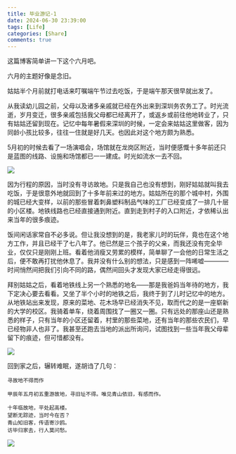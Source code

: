 ```yaml
---
title: 毕业游记-1
date: 2024-06-30 23:39:00
tags: [Life]
categories: [Share]
comments: true
---
```


这篇博客简单讲一下这个六月吧。

六月的主题好像是念旧。

姑姑半个月前就打电话来叮嘱端午节过去吃饭，于是端午那天很早就出发了。

从我读幼儿园之前，父母以及诸多亲戚就已经在外出来到深圳务农务工了。时光流逝，岁月变迁，很多亲戚包括我父母都已经离开了，或返乡或前往他地转业了，只有姑姑还留到现在。记忆中每年暑假来深圳的时候，一定会来姑姑这里做客，因为同龄小孩比较多，往往一住就是好几天。也因此对这个地方颇为熟悉。

5月初的时候去看了一场演唱会，场馆就在龙岗区附近，当时便感慨十多年前还只是蓝图的线路、设施和场馆都已一一建成。时光如流水一去不回。

![](/images/share/log.jpg)

因为行程的原因，当时没有寻访故地。只是我自己也没有想到，刚好姑姑就叫我去吃饭，于是很意外地就回到了十多年前来过的地方。姑姑所在的那个城中村，外围的城已经大变样，以前的那些冒着刺鼻塑料制品气味的工厂已经变成了一排几十层的小区楼。地铁线路也已经直接通到附近。直到走到村子的入口附近，才依稀认出来当年的很多痕迹。

饭间闲话家常自不必多说。但让我没想到的是，我老家儿时的玩伴，竟也在这个地方工作，并且已经干了七八年了。他已然是三个孩子的父亲，而我还没有完全毕业，仅仅只是刚刚上班。看着他消瘦又劳累的模样，简单聊了一会他的日常生活之后，便不敢再打扰他休息了。我并没有什么别的想法，只是感到一阵唏嘘————时间悄然间把我们引向不同的路，偶然间回头才发现大家已经走得很远。

拜别姑姑之后，看着地铁线上另一个熟悉的地名——那是我爸妈当年待的地方，我下定决心要去看看。又坐了半个小时的地铁之后，我终于到了儿时记忆中的地方。从地铁站出来发现，原来的菜地、花木场早已经消失不见，取而代之的是一座崭新的大学的校区。我骑着单车，绕着周围找了一圈又一圈。只有远处的那座山还是熟悉的样子，只有当年的小区还留着，村里的那些菜地，还有当年的那些农民们，早已经物非人也非了。我甚至还跑去当地的派出所询问，试图找到一些当年我父母辈留下的痕迹，但可惜都没有。

![](/images/share/sport.PNG)

回到家之后，辗转难眠，遂胡诌了几句：
```
寻故地不得而作

甲辰年五月初五重游故地，寻旧址不得。唯见青山依旧，有感而作。

十年临故地，平处起高楼。
望断无踪迹，当时今在否？
青山知旧客，传语寄沙鸥。
访毕归家去，行人莫问愁。
```

![](images/share/mountain.jpg)